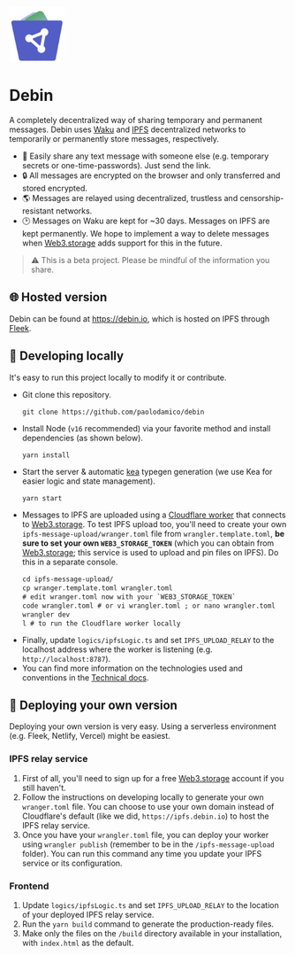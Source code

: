 <img src="public/favicon.svg" height="100" alt="Debin logo" />

# Debin

A completely decentralized way of sharing temporary and permanent messages. Debin uses [Waku][waku] and [IPFS][ipfs] decentralized networks to temporarily or permanently store messages, respectively.

- 🔗 Easily share any text message with someone else (e.g. temporary secrets or one-time-passwords). Just send the link.
- 🔒 All messages are encrypted on the browser and only transferred and stored encrypted.
- 🌎 Messages are relayed using decentralized, trustless and censorship-resistant networks.
- 🕑 Messages on Waku are kept for ~30 days. Messages on IPFS are kept permanently. We hope to implement a way to delete messages when [Web3.storage][web3] adds support for this in the future.

> ⚠️ This is a beta project. Please be mindful of the information you share.

## 🌐 Hosted version

Debin can be found at https://debin.io, which is hosted on IPFS through [Fleek](https://fleek.co).

## 🔨 Developing locally

It's easy to run this project locally to modify it or contribute.

- Git clone this repository.
  ```
  git clone https://github.com/paolodamico/debin
  ```
- Install Node (`v16` recommended) via your favorite method and install dependencies (as shown below).
  ```
  yarn install
  ```
- Start the server & automatic [kea](https://keajs.org) typegen generation (we use Kea for easier logic and state management).
  ```
  yarn start
  ```
- Messages to IPFS are uploaded using a [Cloudflare worker](https://workers.cloudflare.com/) that connects to [Web3.storage](https://web3.storage). To test IPFS upload too, you'll need to create your own `ipfs-message-upload/wranger.toml` file from `wrangler.template.toml`, **be sure to set your own `WEB3_STORAGE_TOKEN`** (which you can obtain from [Web3.storage][web3]; this service is used to upload and pin files on IPFS). Do this in a separate console.
  ```
  cd ipfs-message-upload/
  cp wranger.template.toml wrangler.toml
  # edit wranger.toml now with your `WEB3_STORAGE_TOKEN`
  code wrangler.toml # or vi wrangler.toml ; or nano wrangler.toml
  wrangler dev
  l # to run the Cloudflare worker locally
  ```
- Finally, update `logics/ipfsLogic.ts` and set `IPFS_UPLOAD_RELAY` to the localhost address where the worker is listening (e.g. `http://localhost:8787`).
- You can find more information on the technologies used and conventions in the [Technical docs](tech-docs.md).

## 🚀 Deploying your own version

Deploying your own version is very easy. Using a serverless environment (e.g. Fleek, Netlify, Vercel) might be easiest.

### IPFS relay service

1. First of all, you'll need to sign up for a free [Web3.storage][web3] account if you still haven't.
2. Follow the instructions on developing locally to generate your own `wranger.toml` file. You can choose to use your own domain instead of Cloudflare's default (like we did, `https://ipfs.debin.io`) to host the IPFS relay service.
3. Once you have your `wrangler.toml` file, you can deploy your worker using `wrangler publish` (remember to be in the `/ipfs-message-upload` folder). You can run this command any time you update your IPFS service or its configuration.

### Frontend

1. Update `logics/ipfsLogic.ts` and set `IPFS_UPLOAD_RELAY` to the location of your deployed IPFS relay service.
2. Run the `yarn build` command to generate the production-ready files.
3. Make only the files on the `/build` directory available in your installation, with `index.html` as the default.

[waku]: https://waku.org/
[ipfs]: https://ipfs.io/
[web3]: https://web3.storage
